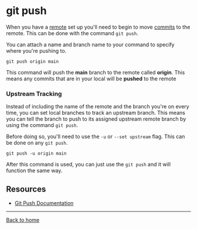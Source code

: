 # git push

When you have a [remote](./REMOTE.md) set up you'll need to begin to move [commits](./COMMIT.md) to the remote.
This can be done with the command `git push`.

You can attach a name and branch name to your command to specify where you're pushing to.

```
git push origin main
```
This command will push the **main** branch to the remote called **origin**.
This means any commits that are in your local will be **pushed** to the remote
### Upstream Tracking 
Instead of including the name of the remote and the branch you're on every time, you can set local branches to track an upstream branch.
This means you can tell the branch to push to its assigned upstream remote branch by using the command `git push`.

Before doing so, you'll need to use the `-u` or `--set upstream` flag. This can be done on any `git push`.

```
git push -u origin main
```

After this command is used, you can just use the `git push` and it will function the same way.
## Resources

- [Git Push Documentation](https://git-scm.com/docs/git-push)

---

[Back to home](../README.md)